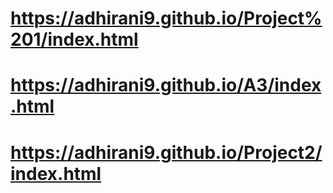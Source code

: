 # https://adhirani9.github.io/Project%201/index.html
# https://adhirani9.github.io/A3/index.html
# https://adhirani9.github.io/Project2/index.html

